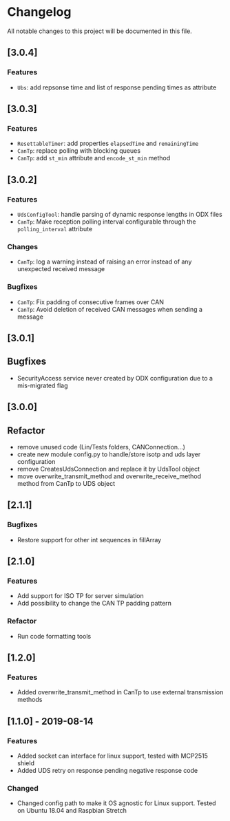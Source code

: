 # Changelog
All notable changes to this project will be documented in this file.

## [3.0.4]

### Features
- ``Ubs``: add repsonse time and list of response pending times as attribute 

## [3.0.3]

### Features
- ``ResettableTimer``: add properties ``elapsedTime`` and ``remainingTime``
- ``CanTp``: replace polling with blocking queues
- ``CanTp``: add ``st_min`` attribute and ``encode_st_min`` method

## [3.0.2]

### Features
- ``UdsConfigTool``: handle parsing of dynamic response lengths in ODX files
- ``CanTp``: Make reception polling interval configurable through the ``polling_interval`` attribute 

### Changes
- ``CanTp``: log a warning instead of raising an error instead of any unexpected received message

### Bugfixes
- ``CanTp``: Fix padding of consecutive frames over CAN
- ``CanTp``: Avoid deletion of received CAN messages when sending a message

## [3.0.1]

## Bugfixes
- SecurityAccess service never created by ODX configuration due to a mis-migrated flag 

## [3.0.0]

## Refactor
 - remove unused code (Lin/Tests folders, CANConnection...)
 - create new module config.py to handle/store isotp and uds layer configuration
 - remove CreatesUdsConnection and replace it by UdsTool object
 - move overwrite_transmit_method and overwrite_receive_method method from CanTp to UDS object

## [2.1.1]

### Bugfixes
- Restore support for other int sequences in fillArray

## [2.1.0]

### Features
- Add support for ISO TP for server simulation
- Add possibility to change the CAN TP padding pattern

### Refactor
- Run code formatting tools

## [1.2.0]

### Features
- Added overwrite_transmit_method in CanTp to use external transmission methods

## [1.1.0] - 2019-08-14

### Features
- Added socket can interface for linux support, tested with MCP2515 shield
- Added UDS retry on response pending negative response code

### Changed
- Changed config path to make it OS agnostic for Linux support. Tested on Ubuntu 18.04 and Raspbian Stretch
